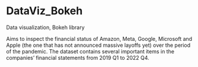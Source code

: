 # DataViz_Bokeh
Data visualization, Bokeh library

Aims to inspect the financial status of Amazon, Meta, Google, Microsoft and Apple (the one that has not announced massive layoffs yet) over the period of the pandemic.
The dataset contains several important items in the companies’ financial statements from 2019 Q1 to 2022 Q4.
